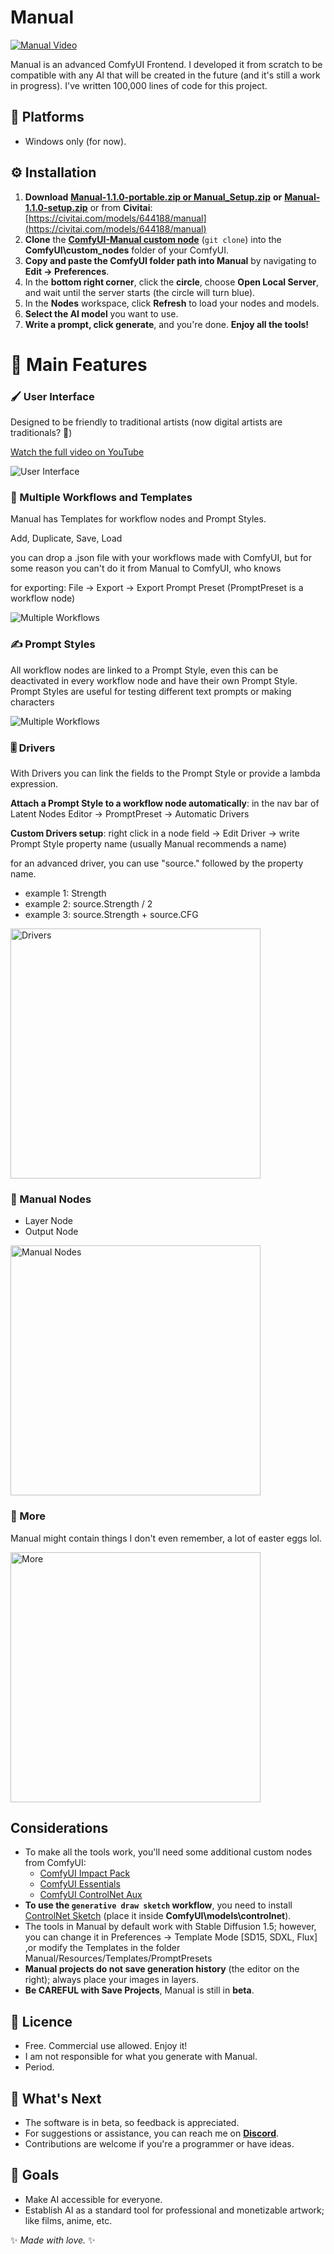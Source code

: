 ﻿# Manual

[![Manual Video](docs/cover.png)](https://www.youtube.com/watch?v=3NynPgEyLNA)

Manual is an advanced ComfyUI Frontend. I developed it from scratch to be compatible with any AI that will be created in the future (and it's still a work in progress). I've written 100,000 lines of code for this project.

## 🚀 Platforms

-   Windows only (for now).

## ⚙️ Installation

1. **Download** [**Manual-1.1.0-portable.zip or Manual_Setup.zip**](https://github.com/yowipr/Manual/releases/download/v1.1.0-beta/Manual-1.1.0-portable.zipp) 
 **or** [**Manual-1.1.0-setup.zip**](https://github.com/yowipr/Manual/releases/download/v1.1.0-beta/Manual-1.1.0-setup.zip) 
   or from **Civitai**: [https://civitai.com/models/644188/manual](https://civitai.com/models/644188/manual)
2. **Clone** the [**ComfyUI-Manual custom node**](https://github.com/yowipr/ComfyUI-Manual) (`git clone`) into the **ComfyUI\custom_nodes** folder of your ComfyUI.
3. **Copy and paste the ComfyUI folder path into Manual** by navigating to **Edit -> Preferences**.
4. In the **bottom right corner**, click the **circle**, choose **Open Local Server**, and wait until the server starts (the circle will turn blue).
5. In the **Nodes** workspace, click **Refresh** to load your nodes and models.
6. **Select the AI model** you want to use.
7. **Write a prompt, click generate**, and you're done. **Enjoy all the tools!**

 
# 🎨 Main Features

### 🖌️ User Interface
Designed to be friendly to traditional artists (now digital artists are traditionals? 🤔)

[Watch the full video on YouTube](https://www.youtube.com/watch?v=3NynPgEyLNA)

<img src="docs/sketch.gif" alt="User Interface">

### 🔄 Multiple Workflows and Templates
Manual has Templates for workflow nodes and Prompt Styles.

Add, Duplicate, Save, Load

you can drop a .json file with your workflows made with ComfyUI, but for some reason you can't do it from Manual to ComfyUI, who knows

for exporting: File -> Export -> Export Prompt Preset (PromptPreset is a workflow node)

![Multiple Workflows](docs/multiple_workflows.gif)

### ✍️ Prompt Styles
All workflow nodes are linked to a Prompt Style, even this can be deactivated in every workflow node and have their own Prompt Style.
Prompt Styles are useful for testing different text prompts or making characters

<img src="docs/prompt_styles.gif" alt="Multiple Workflows">

### 🎚️ Drivers
With Drivers you can link the fields to the Prompt Style or provide a lambda expression.

**Attach a Prompt Style to a workflow node automatically**: in the nav bar of Latent Nodes Editor -> PromptPreset -> Automatic Drivers

**Custom Drivers setup**: right click in a node field -> Edit Driver -> write Prompt Style property name (usually Manual recommends a name)

for an advanced driver, you can use "source." followed by the property name.

- example 1: Strength
- example 2: source.Strength / 2
- example 3: source.Strength + source.CFG

<img src="docs/drivers.gif" alt="Drivers" width="400">


### 🔧 Manual Nodes
- Layer Node
- Output Node

 <img src="docs/manual_nodes.gif" alt="Manual Nodes" width="400">

### 🌟 More
Manual might contain things I don't even remember, a lot of easter eggs lol.

 <img src="docs/bypass_lora.gif" alt="More" width="400">

## Considerations

-   To make all the tools work, you'll need some additional custom nodes from ComfyUI:
    -   [ComfyUI Impact Pack](https://github.com/ltdrdata/ComfyUI-Impact-Pack)
    -   [ComfyUI Essentials](https://github.com/cubiq/ComfyUI_essentials)
    -   [ComfyUI ControlNet Aux](https://github.com/Fannovel16/comfyui_controlnet_aux)
- **To use the `generative draw sketch` workflow**, you need to install [ControlNet Sketch](https://huggingface.co/TencentARC/t2i-adapter-sketch-sdxl-1.0/resolve/main/diffusion_pytorch_model.safetensors?download=true) (place it inside **ComfyUI\models\controlnet**).
-   The tools in Manual by default work with Stable Diffusion 1.5; however, you can change it in Preferences -> Template Mode [SD15, SDXL, Flux] ,or modify the Templates in the folder Manual/Resources/Templates/PromptPresets
-   **Manual projects do not save generation history** (the editor on the right); always place your images in layers.
-   **Be CAREFUL with Save Projects**, Manual is still in **beta**.

## 📜 Licence

-   Free. Commercial use allowed. Enjoy it!
-   I am not responsible for what you generate with Manual.
-   Period.

## 🔮 What's Next

-   The software is in beta, so feedback is appreciated.
-   For suggestions or assistance, you can reach me on [**Discord**](https://discord.gg/msKBTgu8Ca).
-   Contributions are welcome if you're a programmer or have ideas.

## 🎯 Goals

-   Make AI accessible for everyone.
-   Establish AI as a standard tool for professional and monetizable artwork; like films, anime, etc.

:sparkles: _Made with love._ :sparkles:


[discord badge]: https://flat.badgen.net/discord/members/msKBTgu8Ca?icon=discord
[discord link]: https://discord.gg/msKBTgu8Ca
[github stars badge]: https://flat.badgen.net/github/stars/yowipr/Manual?icon=github
[github stars link]: https://github.com/yowipr/Manual/stargazers